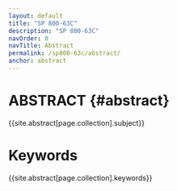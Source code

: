 ```yaml
---
layout: default
title: "SP 800-63C"
description: "SP 800-63C"
navOrder: 0
navTitle: Abstract
permalink: /sp800-63c/abstract/
anchor: abstract
---
```


[//]: # (Note, this file is not included in the PDF output at all. The content from this page is included in its own template from the variable sources and is also injected into the PDF metadata variables.)

# ABSTRACT {#abstract}

{{site.abstract[page.collection].subject}}

# Keywords

{{site.abstract[page.collection].keywords}}
